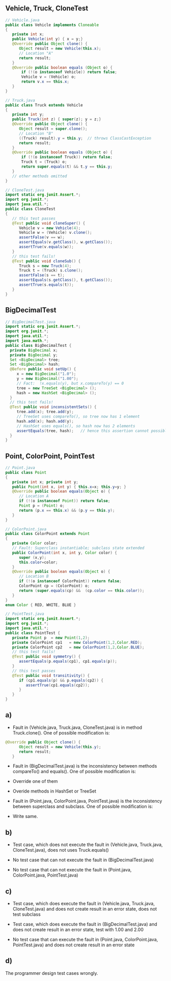 ## Vehicle, Truck, CloneTest
```Java
// Vehicle.java
public class Vehicle implements Cloneable
{
   private int x;
   public Vehicle(int y) { x = y;}
   @Override public Object clone() {
      Object result = new Vehicle(this.x);
      // Location "A"
      return result;
   }
   @Override public boolean equals (Object o) {
       if (!(o instanceof Vehicle)) return false;
       Vehicle v = (Vehicle) o;
       return v.x == this.x;
   }
}
```
```Java
// Truck.java
public class Truck extends Vehicle
{
   private int y;
   public Truck(int z) { super(z); y = z;}
   @Override public Object clone() {
      Object result = super.clone();
      // Location "B"
      ((Truck) result).y = this.y;  // throws ClassCastException
      return result;
   }
   @Override public boolean equals (Object o) {
       if (!(o instanceof Truck)) return false;
       Truck t = (Truck) o;
       return super.equals(t) && t.y == this.y;
   }
   // other methods omitted
}
```
```Java
// CloneTest.java
import static org.junit.Assert.*;
import org.junit.*;
import java.util.*;
public class CloneTest
{
   // this test passes
   @Test public void cloneSuper() {
      Vehicle v = new Vehicle(4);
      Vehicle w = (Vehicle) v.clone();
      assertFalse(v == w);
      assertEquals(v.getClass(), w.getClass());
      assertTrue(v.equals(w));
   }
   // this test fails!
   @Test public void cloneSub() {
      Truck s = new Truck(4);
      Truck t = (Truck) s.clone();
      assertFalse(s == t);
      assertEquals(s.getClass(), t.getClass());
      assertTrue(s.equals(t));
   }
}
```
## BigDecimalTest
```Java
// BigDecimalTest.java
import static org.junit.Assert.*;
import org.junit.*;
import java.util.*;
import java.math.*;
public class BigDecimalTest {
  private BigDecimal x;
  private BigDecimal y;
  Set <BigDecimal> tree;
  Set <BigDecimal> hash;
  @Before public void setUp() {
     x = new BigDecimal("1.0");
     y = new BigDecimal("1.00");
     // Fact:  !x.equals(y), but x.compareTo(y) == 0
     tree = new TreeSet <BigDecimal> ();
     hash = new HashSet <BigDecimal> ();
  }
  // this test fails!
  @Test public void inconsistentSets() {
     tree.add(x); tree.add(y);
     // TreeSet uses compareTo(), so tree now has 1 element
     hash.add(x); hash.add(y);
     // HashSet uses equals(), so hash now has 2 elements
     assertEquals(tree, hash);   // hence this assertion cannot possibly be true
  }
}  
```
## Point, ColorPoint, PointTest
```Java
// Point.java
public class Point
{
   private int x; private int y;
   public Point(int x, int y) { this.x=x; this.y=y; }
   @Override public boolean equals(Object o) {
      // Location A
      if (!(o instanceof Point)) return false;
      Point p = (Point) o;
      return (p.x == this.x) && (p.y == this.y);
   }
}
```
```Java
// ColorPoint.java
public class ColorPoint extends Point
{
   private Color color;
   // Fault: Superclass instantiable; subclass state extended
   public ColorPoint(int x, int y, Color color) {
      super (x,y);
      this.color=color;
   }
   @Override public boolean equals(Object o) {
      // Location B
      if (!(o instanceof ColorPoint)) return false;
      ColorPoint cp = (ColorPoint) o;
      return (super.equals(cp) &&  (cp.color == this.color));
   }
}
enum Color { RED, WHITE, BLUE }
```
```Java
// PointTest.java
import static org.junit.Assert.*;
import org.junit.*;
import java.util.*;
public class PointTest {
   private Point p  = new Point(1,2);
   private ColorPoint cp1   = new ColorPoint(1,2,Color.RED);
   private ColorPoint cp2   = new ColorPoint(1,2,Color.BLUE);
   // this test fails!
   @Test public void symmetry() {
      assertEquals(p.equals(cp1), cp1.equals(p));
   }
   // this test passes
   @Test public void transitivity() {
      if (cp1.equals(p) && p.equals(cp2)) {
         assertTrue(cp1.equals(cp2));
      }
   }
}
```

## a)

- Fault in (Vehicle.java, Truck.java, CloneTest.java) is in method Truck.clone(). One of possible modification is:
```Java
@Override public Object clone() {
      Object result = new Vehicle(this.y);
      return result;
   }
```

- Fault in (BigDecimalTest.java) is the inconsistency between methods compareTo() and equals(). One of possible modification is:
 - Override one of them
 - Overide methods in HashSet or TreeSet

- Fault in (Point.java, ColorPoint.java, PointTest.java) is the inconsistency between superclass and subclass. One of possible modification is:
 - Write same.

## b)

- Test case, which does not execute the fault in (Vehicle.java, Truck.java, CloneTest.java), does not uses Truck.equals()

- No test case that can not execute the fault in (BigDecimalTest.java)

- No test case that can not execute the fault in (Point.java, ColorPoint.java, PointTest.java)

## c)

- Test case, which does execute the fault in (Vehicle.java, Truck.java, CloneTest.java) and does not create result in an error state, does not test subclass

- Test case, which does execute the fault in (BigDecimalTest.java) and does not create result in an error state, test with 1.00 and 2.00

- No test case that can execute the fault in (Point.java, ColorPoint.java, PointTest.java) and does not create result in an error state

## d)

The programmer design test cases wrongly.
